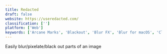 ```yaml
---
title: Redacted
draft: false 
website: https://useredacted.com/
classification: ['']
platform: ['Web']
keywords: ['Arcane Marks', 'Blackout', 'Blur FX', 'Blur for macOS', 'Clerky', 'GitGuardian', 'HTML Editor', 'Image Blur', 'Mockdown', 'NaaS', 'ObscuraCam', 'SeedLegals', 'Szoter', 'TOAST UI Editor']
---
```

Easily blur/pixelate/black out parts of an image